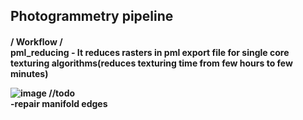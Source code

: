 <h2>Photogrammetry pipeline
 <h4>
/ Workflow / 
<br>
pml_reducing - It reduces rasters in pml export file for single core texturing algorithms(reduces texturing time from few hours to few minutes)

![image](https://user-images.githubusercontent.com/85412627/231765356-aa832175-584f-43b6-80c2-fb6d6942b7a2.png)
//todo
<br>
-repair manifold edges
